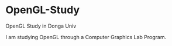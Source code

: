 # OpenGL-Study
OpenGL Study in Donga Univ

I am studying OpenGL through a Computer Graphics Lab Program.
